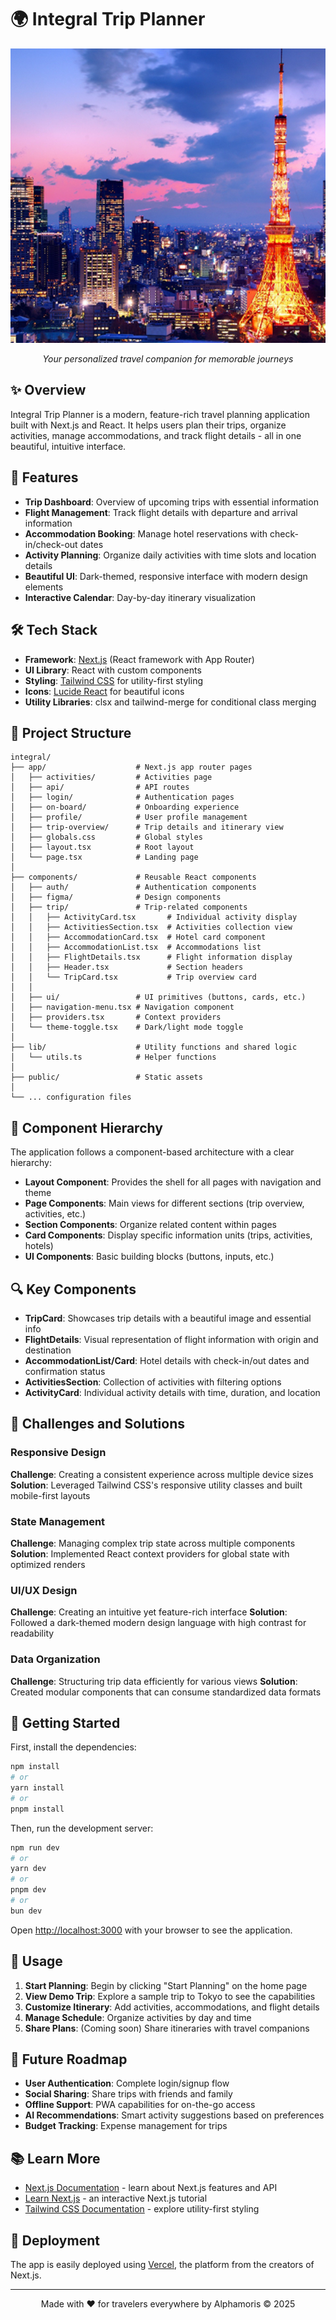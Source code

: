 # 🌍 Integral Trip Planner

<div align="center">
  <img src="public/p1.png" alt="Integral Trip Planner" width="600"/>
  <p><i>Your personalized travel companion for memorable journeys</i></p>
</div>

## ✨ Overview

Integral Trip Planner is a modern, feature-rich travel planning application built with Next.js and React. It helps users plan their trips, organize activities, manage accommodations, and track flight details - all in one beautiful, intuitive interface.

## 🚀 Features

- **Trip Dashboard**: Overview of upcoming trips with essential information
- **Flight Management**: Track flight details with departure and arrival information
- **Accommodation Booking**: Manage hotel reservations with check-in/check-out dates
- **Activity Planning**: Organize daily activities with time slots and location details
- **Beautiful UI**: Dark-themed, responsive interface with modern design elements
- **Interactive Calendar**: Day-by-day itinerary visualization

## 🛠️ Tech Stack

- **Framework**: [Next.js](https://nextjs.org/) (React framework with App Router)
- **UI Library**: React with custom components
- **Styling**: [Tailwind CSS](https://tailwindcss.com/) for utility-first styling
- **Icons**: [Lucide React](https://lucide.dev/docs/lucide-react) for beautiful icons
- **Utility Libraries**: clsx and tailwind-merge for conditional class merging

## 📂 Project Structure

```
integral/
├── app/                    # Next.js app router pages
│   ├── activities/         # Activities page
│   ├── api/                # API routes
│   ├── login/              # Authentication pages
│   ├── on-board/           # Onboarding experience
│   ├── profile/            # User profile management
│   ├── trip-overview/      # Trip details and itinerary view
│   ├── globals.css         # Global styles
│   ├── layout.tsx          # Root layout
│   └── page.tsx            # Landing page
│
├── components/             # Reusable React components
│   ├── auth/               # Authentication components
│   ├── figma/              # Design components
│   ├── trip/               # Trip-related components
│   │   ├── ActivityCard.tsx       # Individual activity display
│   │   ├── ActivitiesSection.tsx  # Activities collection view
│   │   ├── AccommodationCard.tsx  # Hotel card component
│   │   ├── AccommodationList.tsx  # Accommodations list
│   │   ├── FlightDetails.tsx      # Flight information display
│   │   ├── Header.tsx             # Section headers
│   │   └── TripCard.tsx           # Trip overview card
│   │
│   ├── ui/                 # UI primitives (buttons, cards, etc.)
│   ├── navigation-menu.tsx # Navigation component
│   ├── providers.tsx       # Context providers
│   └── theme-toggle.tsx    # Dark/light mode toggle
│
├── lib/                    # Utility functions and shared logic
│   └── utils.ts            # Helper functions
│
├── public/                 # Static assets
│
└── ... configuration files
```

## 🧩 Component Hierarchy

The application follows a component-based architecture with a clear hierarchy:

- **Layout Component**: Provides the shell for all pages with navigation and theme
- **Page Components**: Main views for different sections (trip overview, activities, etc.)
- **Section Components**: Organize related content within pages
- **Card Components**: Display specific information units (trips, activities, hotels)
- **UI Components**: Basic building blocks (buttons, inputs, etc.)

## 🔍 Key Components

- **TripCard**: Showcases trip details with a beautiful image and essential info
- **FlightDetails**: Visual representation of flight information with origin and destination
- **AccommodationList/Card**: Hotel details with check-in/out dates and confirmation status
- **ActivitiesSection**: Collection of activities with filtering options
- **ActivityCard**: Individual activity details with time, duration, and location

## 💪 Challenges and Solutions

### Responsive Design
**Challenge**: Creating a consistent experience across multiple device sizes
**Solution**: Leveraged Tailwind CSS's responsive utility classes and built mobile-first layouts

### State Management
**Challenge**: Managing complex trip state across multiple components
**Solution**: Implemented React context providers for global state with optimized renders

### UI/UX Design
**Challenge**: Creating an intuitive yet feature-rich interface
**Solution**: Followed a dark-themed modern design language with high contrast for readability

### Data Organization
**Challenge**: Structuring trip data efficiently for various views
**Solution**: Created modular components that can consume standardized data formats

## 🏁 Getting Started

First, install the dependencies:

```bash
npm install
# or
yarn install
# or
pnpm install
```

Then, run the development server:

```bash
npm run dev
# or
yarn dev
# or
pnpm dev
# or
bun dev
```

Open [http://localhost:3000](http://localhost:3000) with your browser to see the application.

## 📝 Usage

1. **Start Planning**: Begin by clicking "Start Planning" on the home page
2. **View Demo Trip**: Explore a sample trip to Tokyo to see the capabilities
3. **Customize Itinerary**: Add activities, accommodations, and flight details
4. **Manage Schedule**: Organize activities by day and time
5. **Share Plans**: (Coming soon) Share itineraries with travel companions

## 🔮 Future Roadmap

- **User Authentication**: Complete login/signup flow
- **Social Sharing**: Share trips with friends and family
- **Offline Support**: PWA capabilities for on-the-go access
- **AI Recommendations**: Smart activity suggestions based on preferences
- **Budget Tracking**: Expense management for trips

## 📚 Learn More

- [Next.js Documentation](https://nextjs.org/docs) - learn about Next.js features and API
- [Learn Next.js](https://nextjs.org/learn) - an interactive Next.js tutorial
- [Tailwind CSS Documentation](https://tailwindcss.com/docs) - explore utility-first styling

## 🚀 Deployment

The app is easily deployed using [Vercel](https://vercel.com), the platform from the creators of Next.js.

---

<div align="center">
  <p>Made with ❤️ for travelers everywhere by Alphamoris &copy 2025</p>
</div>
